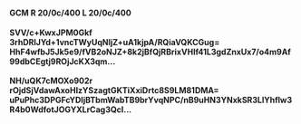 #### GCM R 20/0c/400 L 20/0c/400
**SVV/c+KwxJPM0Gkf**<br/>**3rhDRlJYd+1vncTWyUqNljZ+uA1kjpA/RQiaVQKCGug=**<br/>**HhF4wfbJ5Jk5e9/fVB2oNJZ+8k2jBfQjRBrixVHIf41L3gdZnxUx7/o4m9Af99dbCEgtj9ROjJcKX3qm...**<br/><br/>
**NH/uQK7cMOXo902r**<br/>**rOjdSjVdawAxoHIzYSzagtGKTiXxiDrtc8S9LM81DMA=**<br/>**uPuPhc3DPGFcYDIjBTbmWabTB9brYvqNPC/nB9uHN3YNxkSR3LlYhflw3R4b0WdfotJOGYXLrCag3QcI...**